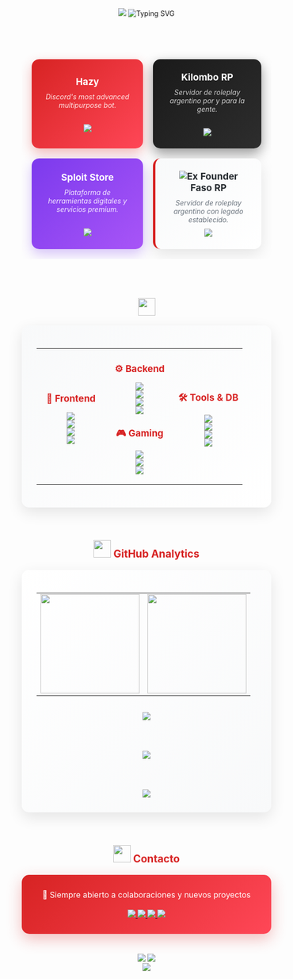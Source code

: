 <div align="center">

<img src="https://capsule-render.vercel.app/api?type=waving&color=gradient&customColorList=24&height=200&section=header&text=Adrian%20👋&fontSize=50&fontColor=FFFFFF&animation=fadeIn&fontAlignY=38&desc=Full-Stack%20Developer&descAlignY=55&descSize=18" />

<img src="https://readme-typing-svg.herokuapp.com?font=JetBrains+Mono&size=28&duration=3000&pause=1000&color=D72323&center=true&vCenter=true&width=600&height=60&lines=Hey+I'm+Adrian;Chicago%2C+USA;Full-Stack+Developer" alt="Typing SVG" />

<br><br>

<table align="center" border="0" cellpadding="20" cellspacing="0" style="border-collapse: separate; border-spacing: 20px;">
<tr align="center">
<td style="background: linear-gradient(135deg, #D72323 0%, #FF4757 100%); border-radius: 15px; padding: 25px; box-shadow: 0 10px 25px rgba(215, 35, 35, 0.3); text-align: center;">
<a href="https://hazybot.net" style="text-decoration:none; color: white;">
<h3 style="color: white; margin: 0 0 10px 0; text-align: center;">Hazy</h3>
</a>
<p style="color: #FFE5E5; margin: 10px 0; font-style: italic; font-size: 14px; text-align: center;">
Discord's most advanced multipurpose bot.
</p>
<br>
<a href="https://hazybot.net" target="_blank">
<img src="https://img.shields.io/badge/-HAZYBOT.NET-FFFFFF?style=for-the-badge&logo=discord&logoColor=D72323&labelColor=D72323">
</a>
</td>
<td style="background: linear-gradient(135deg, #1a1a1a 0%, #2d2d2d 100%); border-radius: 15px; padding: 25px; box-shadow: 0 10px 25px rgba(0,0,0,0.4); text-align: center;">
<a href="https://kilomborp.net" style="text-decoration:none; color: white;">
<h3 style="color: white; margin: 0 0 10px 0; text-align: center;">Kilombo RP</h3>
</a>
<p style="color: #CCCCCC; margin: 10px 0; font-style: italic; font-size: 14px; text-align: center;">
Servidor de roleplay argentino por y para la gente.
</p>
<br>
<a href="https://kilomborp.net" target="_blank">
<img src="https://img.shields.io/badge/-KILOMBORP.NET-FFFFFF?style=for-the-badge&logo=gamepad&logoColor=000000&labelColor=FFFFFF">
</a>
</td>
</tr>
<tr align="center">
<td style="background: linear-gradient(135deg, #7c3aed 0%, #a855f7 100%); border-radius: 15px; padding: 25px; box-shadow: 0 10px 25px rgba(124, 58, 237, 0.3); text-align: center;">
<a href="https://sploit.store" style="text-decoration:none; color: white;">
<h3 style="color: white; margin: 0 0 10px 0; text-align: center;">Sploit Store</h3>
</a>
<p style="color: #F3E8FF; margin: 10px 0; font-style: italic; font-size: 14px; text-align: center;">
Plataforma de herramientas digitales y servicios premium.
</p>
<br>
<a href="https://sploit.store" target="_blank">
<img src="https://img.shields.io/badge/-SPLOIT.STORE-FFFFFF?style=for-the-badge&logo=shield&logoColor=7c3aed&labelColor=FFFFFF">
</a>
</td>
<td style="background: linear-gradient(135deg, #F8F9FA 0%, #FFFFFF 100%); border-radius: 15px; padding: 25px; box-shadow: 0 10px 30px rgba(0,0,0,0.1); border-left: 5px solid #D72323; text-align: center;">
<h3 style="color: #24292E; margin: 0 0 10px 0; text-align: center;">
<img src="https://img.shields.io/badge/Ex_Founder-D72323?style=flat-square&logoColor=white" alt="Ex Founder" />
Faso RP
</h3>
<p style="color: #6A737D; margin: 10px 0; font-style: italic; font-size: 14px; text-align: center;">
Servidor de roleplay argentino con legado establecido.
</p>
<a href="https://fasorp.com" target="_blank">
<img src="https://img.shields.io/badge/-FASORP.COM-6A737D?style=for-the-badge&logo=gamepad&logoColor=FFFFFF&labelColor=6A737D">
</a>
</td>
</tr>
</table>

<br><br>

<h2>
<img src="https://media.giphy.com/media/iY8CRBdQXODJSCERIr/giphy.gif" width="35">
</h2>

<div align="center" style="background: linear-gradient(135deg, #F8F9FA 0%, #FFFFFF 100%); padding: 30px; border-radius: 15px; margin: 20px 0; box-shadow: 0 10px 30px rgba(0,0,0,0.1);">

<table align="center" cellspacing="20" cellpadding="0" style="width: 100%;">
<tr>
<td align="center" style="width: 33%;">
<h3 style="color: #D72323; margin-bottom: 15px;">🎨 Frontend</h3>
<p>
<img src="https://img.shields.io/badge/JavaScript-F7DF1E?style=for-the-badge&logo=javascript&logoColor=black" /><br>
<img src="https://img.shields.io/badge/React-61DAFB?style=for-the-badge&logo=react&logoColor=black" /><br>
<img src="https://img.shields.io/badge/HTML5-E34F26?style=for-the-badge&logo=html5&logoColor=white" /><br>
<img src="https://img.shields.io/badge/CSS3-1572B6?style=for-the-badge&logo=css3&logoColor=white" />
</p>
</td>
<td align="center" style="width: 33%;">
<h3 style="color: #D72323; margin-bottom: 15px;">⚙️ Backend</h3>
<p>
<img src="https://img.shields.io/badge/Node.js-339933?style=for-the-badge&logo=nodedotjs&logoColor=white" /><br>
<img src="https://img.shields.io/badge/Python-3776AB?style=for-the-badge&logo=python&logoColor=white" /><br>
<img src="https://img.shields.io/badge/C++-00599C?style=for-the-badge&logo=cplusplus&logoColor=white" /><br>
<img src="https://img.shields.io/badge/Lua-2C2D72?style=for-the-badge&logo=lua&logoColor=white" />
</p>
<h3 style="color: #D72323; margin: 25px 0 15px;">🎮 Gaming</h3>
<p>
<img src="https://img.shields.io/badge/FiveM-F40552?style=for-the-badge&logo=fivem&logoColor=white" /><br>
<img src="https://img.shields.io/badge/Discord.js-5865F2?style=for-the-badge&logo=discord&logoColor=white" /><br>
<img src="https://img.shields.io/badge/ESX-FF6B35?style=for-the-badge&logo=lua&logoColor=white" />
</p>
</td>
<td align="center" style="width: 33%;">
<h3 style="color: #D72323; margin-bottom: 15px;">🛠️ Tools & DB</h3>
<p>
<img src="https://img.shields.io/badge/MongoDB-47A248?style=for-the-badge&logo=mongodb&logoColor=white" /><br>
<img src="https://img.shields.io/badge/MySQL-4479A1?style=for-the-badge&logo=mysql&logoColor=white" /><br>
<img src="https://img.shields.io/badge/Git-F05032?style=for-the-badge&logo=git&logoColor=white" /><br>
<img src="https://img.shields.io/badge/Docker-2496ED?style=for-the-badge&logo=docker&logoColor=white" />
</p>
</td>
</tr>
</table>

</div>

<br>

<h2>
<img src="https://media.giphy.com/media/W5eoZHPpUx9sapR0eu/giphy.gif" width="35">
<span style="color: #D72323;">GitHub Analytics</span>
</h2>

<div align="center" style="background: linear-gradient(135deg, #FFFFFF 0%, #F8F9FA 100%); padding: 30px; border-radius: 15px; margin: 20px 0; box-shadow: 0 10px 30px rgba(0,0,0,0.1);">

<table align="center" cellspacing="20" cellpadding="0">
<tr>
<td align="center">
<img src="https://github-readme-stats.vercel.app/api?username=4drixn&show_icons=true&hide_border=true&bg_color=FEFEFE&title_color=D72323&icon_color=D72323&text_color=24292E&count_private=true&border_radius=15" height="200" />
</td>
<td align="center">
<img src="https://github-readme-stats.vercel.app/api/top-langs/?username=4drixn&layout=compact&hide_border=true&bg_color=FEFEFE&title_color=D72323&text_color=24292E&border_radius=15" height="200" />
</td>
</tr>
</table>

<br>

<img src="https://github-readme-streak-stats.herokuapp.com/?user=4drixn&hide_border=true&background=FEFEFE&stroke=D72323&ring=D72323&fire=D72323&currStreakLabel=24292E&sideLabels=24292E&dates=24292E&sideNums=D72323&currStreakNum=D72323&border_radius=15" />

<br><br>

<img src="https://github-readme-activity-graph.vercel.app/graph?username=4drixn&bg_color=FEFEFE&color=24292E&line=D72323&point=D72323&area=true&hide_border=true&radius=15" />

<br><br>

<div style="display: flex; flex-wrap: wrap; justify-content: center; gap: 10px;">
<img src="https://github-profile-trophy.vercel.app/?username=4drixn&theme=flat&no-frame=true&no-bg=true&margin-w=4&row=1&column=8&bg_color=FEFEFE&title_color=D72323&text_color=24292E" />
</div>

</div>

<br>

<h2>
<img src="https://media.giphy.com/media/LnQjpWaON8nhr21vNW/giphy.gif" width="35">
<span style="color: #D72323;">Contacto</span>
</h2>

<div align="center" style="background: linear-gradient(135deg, #D72323 0%, #FF4757 100%); padding: 30px; border-radius: 15px; margin: 20px 0; box-shadow: 0 10px 30px rgba(215, 35, 35, 0.3);">

<p style="color: white; margin: 0 0 20px 0; font-size: 16px;">
💬 Siempre abierto a colaboraciones y nuevos proyectos
</p>

<a href="https://hazybot.net" target="_blank">
<img src="https://img.shields.io/badge/🤖_Hazy Bot-FFFFFF?style=for-the-badge&logo=discord&logoColor=D72323&labelColor=FFFFFF" />
</a>
<a href="https://kilomborp.net" target="_blank">
<img src="https://img.shields.io/badge/🎮_Kilombo RP-FFFFFF?style=for-the-badge&logo=gamepad&logoColor=D72323&labelColor=FFFFFF" />
</a>
<a href="https://sploit.store" target="_blank">
<img src="https://img.shields.io/badge/🛡️_Sploit Store-FFFFFF?style=for-the-badge&logo=shield&logoColor=D72323&labelColor=FFFFFF" />
</a>
<a href="mailto:adrian@fasorp.com" target="_blank">
<img src="https://img.shields.io/badge/✉️_Email-FFFFFF?style=for-the-badge&logo=gmail&logoColor=D72323&labelColor=FFFFFF" />
</a>

</div>

<div align="center" style="margin-top: 40px;">
<img src="https://komarev.com/ghpvc/?username=4drixn&style=for-the-badge&color=D72323&label=Profile+Views" />
<img src="https://img.shields.io/github/followers/4drixn?style=for-the-badge&color=D72323&labelColor=24292E&logo=github" />
</div>

<img src="https://capsule-render.vercel.app/api?type=waving&color=gradient&customColorList=24&height=120&section=footer" />

</div>

